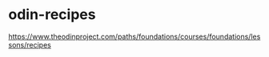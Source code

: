 # odin-recipes
https://www.theodinproject.com/paths/foundations/courses/foundations/lessons/recipes
